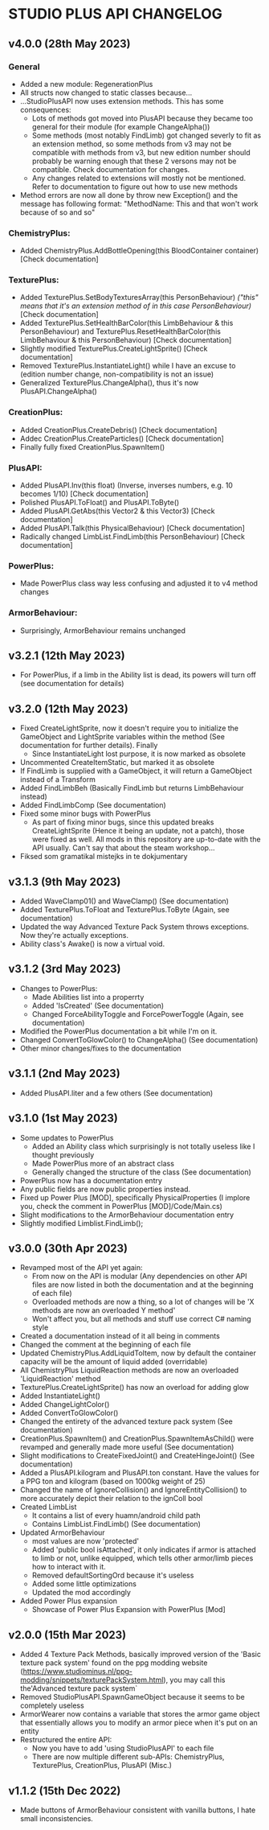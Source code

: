 # STUDIO PLUS API CHANGELOG

## v4.0.0 (28th May 2023)
### General
- Added a new module: RegenerationPlus
- All structs now changed to static classes because...
- ...StudioPlusAPI now uses extension methods. This has some consequences:
  - Lots of methods got moved into PlusAPI because they became too general for their module (for example ChangeAlpha())
  - Some methods (most notably FindLimb) got changed severly to fit as an extension method, so some methods from v3 may not be compatible with methods from v3, but new edition number should probably be warning enough that these 2 versons may not be compatible. Check documentation for changes.
  - Any changes related to extensions will mostly not be mentioned. Refer to documentation to figure out how to use new methods
- Method errors are now all done by throw new Exception() and the message has following format: "MethodName: This and that won't work because of so and so"
### ChemistryPlus:
- Added ChemistryPlus.AddBottleOpening(this BloodContainer container) [Check documentation]
### TexturePlus:
- Added TexturePlus.SetBodyTexturesArray(this PersonBehaviour) _("this" means that it's an extension method of in this case PersonBehaviour)_ [Check documentation]
- Added TexturePlus.SetHealthBarColor(this LimbBehaviour & this PersonBehaviour) and TexturePlus.ResetHealthBarColor(this LimbBehaviour & this PersonBehaviour) [Check documentation]
- Slightly modified TexturePlus.CreateLightSprite() [Check documentation]
- Removed TexturePlus.InstantiateLight() while I have an excuse to (edition number change, non-compatibility is not an issue)
- Generalized TexturePlus.ChangeAlpha(), thus it's now PlusAPI.ChangeAlpha()
### CreationPlus:
- Added CreationPlus.CreateDebris() [Check documentation]
- Addec CreationPlus.CreateParticles() [Check documentation]
- Finally fully fixed CreationPlus.SpawnItem()
### PlusAPI:
- Added PlusAPI.Inv(this float) (Inverse, inverses numbers, e.g. 10 becomes 1/10) [Check documentation]
- Polished PlusAPI.ToFloat() and PlusAPI.ToByte()
- Added PlusAPI.GetAbs(this Vector2 & this Vector3) [Check documentation]
- Added PlusAPI.Talk(this PhysicalBehaviour) [Check documentation]
- Radically changed LimbList.FindLimb(this PersonBehaviour) [Check documentation]
### PowerPlus:
- Made PowerPlus class way less confusing and adjusted it to v4 method changes
### ArmorBehaviour:
- Surprisingly, ArmorBehaviour remains unchanged

## v3.2.1 (12th May 2023)
- For PowerPlus, if a limb in the Ability list is dead, its powers will turn off (see documentation for details)

## v3.2.0 (12th May 2023)
- Fixed CreateLightSprite, now it doesn't require you to initialize the GameObject and LightSprite variables within the method (See documentation for further details). Finally
  - Since InstantiateLight lost purpose, it is now marked as obsolete
- Uncommented CreateItemStatic, but marked it as obsolete
- If FindLimb is supplied with a GameObject, it will return a GameObject instead of a Transform
- Added FindLimbBeh (Basically FindLimb but returns LimbBehaviour instead)
- Added FindLimbComp (See documentation)
- Fixed some minor bugs with PowerPlus
  - As part of fixing minor bugs, since this updated breaks CreateLightSprite (Hence it being an update, not a patch), those were fixed as well. All mods in this repository are up-to-date with the API usually. Can't say that about the steam workshop...
- Fiksed som gramatikal mistejks in te dokjumentary

## v3.1.3 (9th May 2023)
- Added WaveClamp01() and WaveClamp() (See documentation)
- Added TexturePlus.ToFloat and TexturePlus.ToByte (Again, see documentation)
- Updated the way Advanced Texture Pack System throws exceptions. Now they're actually exceptions.
- Ability class's Awake() is now a virtual void.

## v3.1.2 (3rd May 2023)
- Changes to PowerPlus:
  - Made Abilities list into a properrty
  - Added 'IsCreated' (See documentation)
  - Changed ForceAbilityToggle and ForcePowerToggle (Again, see documentation)
- Modified the PowerPlus documentation a bit while I'm on it.
- Changed ConvertToGlowColor() to ChangeAlpha() (See documentation)
- Other minor changes/fixes to the documentation

## v3.1.1 (2nd May 2023)
- Added PlusAPI.liter and a few others (See documentation)

## v3.1.0 (1st May 2023)
- Some updates to PowerPlus
  - Added an Ability class which surprisingly is not totally useless like I thought previously
  - Made PowerPlus more of an abstract class
  - Generally changed the structure of the class (See documentation)
- PowerPlus now has a documentation entry
- Any public fields are now public properties instead.
- Fixed up Power Plus [MOD], specifically PhysicalProperties (I implore you, check the comment in PowerPlus [MOD]/Code/Main.cs)
- Slight modifications to the ArmorBehaviour documentation entry
- Slightly modified Limblist.FindLimb();

## v3.0.0 (30th Apr 2023)
- Revamped most of the API yet again:
  - From now on the API is modular (Any dependencies on other API files are now listed in both the documentation and at the beginning of each file)
  - Overloaded methods are now a thing, so a lot of changes will be 'X methods are now an overloaded Y method'
  - Won't affect you, but all methods and stuff use correct C# naming style
- Created a documentation instead of it all being in comments
- Changed the comment at the beginning of each file
- Updated ChemistryPlus.AddLiquidToItem, now by default the container capacity will be the amount of liquid added (overridable)
- All ChemistryPlus LiquidReaction methods are now an overloaded 'LiquidReaction' method
- TexturePlus.CreateLightSprite() has now an overload for adding glow
- Added InstantiateLight()
- Added ChangeLightColor()
- Added ConvertToGlowColor()
- Changed the entirety of the advanced texture pack system (See documentation)
- CreationPlus.SpawnItem() and CreationPlus.SpawnItemAsChild() were revamped and generally made more useful (See documentation)
- Slight modifications to CreateFixedJoint() and CreateHingeJoint() (See documentation)
- Added a PlusAPI.kilogram and PlusAPI.ton constant. Have the values for a PPG ton and kilogram (based on 1000kg weight of 25)
- Changed the name of IgnoreCollision() and IgnoreEntityCollision() to more accurately depict their relation to the ignColl bool
- Created LimbList
  - It contains a list of every huamn/android child path
  - Contains LimbList.FindLimb() (See documentation)
- Updated ArmorBehaviour
  - most values are now 'protected'
  - Added 'public bool isAttached', it only indicates if armor is attached to limb or not, unlike equipped, which tells other armor/limb pieces how to interact with it.
  - Removed defaultSortingOrd because it's useless
  - Added some little optimizations
  - Updated the mod accordingly
- Added Power Plus expansion
  - Showcase of Power Plus Expansion with PowerPlus [Mod]

## v2.0.0 (15th Mar 2023)
- Added 4 Texture Pack Methods, basically improved version of the 'Basic texture pack system' found on the ppg modding website (https://www.studiominus.nl/ppg-modding/snippets/texturePackSystem.html), you may call this the'Advanced texture pack system`
- Removed StudioPlusAPI.SpawnGameObject because it seems to be completely useless
- ArmorWearer now contains a variable that stores the armor game object that essentially allows you to modify an armor piece when it's put on an entity
- Restructured the entire API: 
    - Now you have to add 'using StudioPlusAPI' to each file
    - There are now multiple different sub-APIs: ChemistryPlus, TexturePlus, CreationPlus, PlusAPI (Misc.)

## v1.1.2 (15th Dec 2022)
- Made buttons of ArmorBehaviour consistent with vanilla buttons, I hate small inconsistencies.